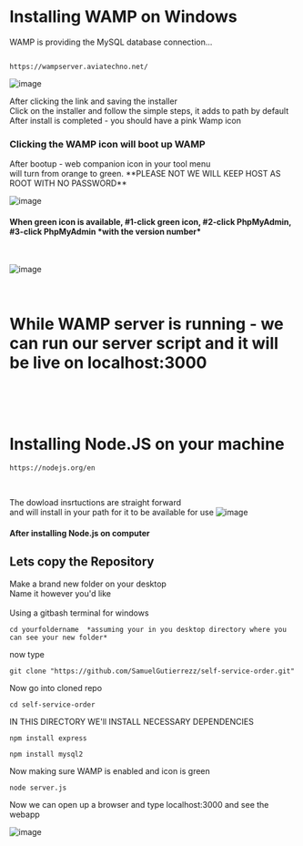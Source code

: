 <h1>Installing WAMP on Windows</h1>
WAMP is providing the MySQL database connection...

```Wamp website

https://wampserver.aviatechno.net/

```
![image](https://github.com/user-attachments/assets/961ce85a-9a45-4b78-85b9-32060987898b)

<p>
After clicking the link and saving the installer <br>
Click on the installer and follow the simple steps, it adds to path by default <br> 
After install is completed - you should have a pink Wamp icon <br>
<h3>Clicking the WAMP icon will boot up WAMP</h3>
After bootup - web companion icon in your tool menu <br>
will turn from orange to green.
**PLEASE NOT WE WILL KEEP HOST AS ROOT WITH NO PASSWORD**
</p>

![image](https://github.com/user-attachments/assets/f72a7a30-8f71-478d-a9b6-2070f17a42e1)

<h4>When green icon is available, #1-click green icon, #2-click PhpMyAdmin, #3-click PhpMyAdmin *with the version number*</h4> 

<br>

![image](https://github.com/user-attachments/assets/4c8ee9b0-2745-49e3-86d4-bd2af5207b01)

<br>

<h1>While WAMP server is running - we can run our server script and it will be live on localhost:3000</h1>
<br>
<br>
<br>
<h1>Installing Node.JS on your machine</h1>

```Node Website
https://nodejs.org/en
```
<br>

The dowload insrtuctions are straight forward  <br>
and will install in your path for it to be available for use
![image](https://github.com/user-attachments/assets/809b1242-3ef6-4fa8-8f13-47788c2387e8)

<h4>After installing Node.js on computer</h4>
<h2>Lets copy the Repository</h2>
Make a brand new folder on your desktop <br>
Name it however you'd like <br><br>
Using a gitbash terminal for windows

```
cd yourfoldername  *assuming your in you desktop directory where you can see your new folder*
```
now type 
```
git clone "https://github.com/SamuelGutierrezz/self-service-order.git"
```
Now go into cloned repo
```
cd self-service-order
```
IN THIS DIRECTORY WE'll INSTALL NECESSARY DEPENDENCIES
```
npm install express
```
```
npm install mysql2
```
Now making sure WAMP is enabled and icon is green
```
node server.js
```
Now we can open up a browser and type localhost:3000 and see the webapp

![image](https://github.com/user-attachments/assets/05b5848a-9143-47fd-9533-0e03642dee7d)






